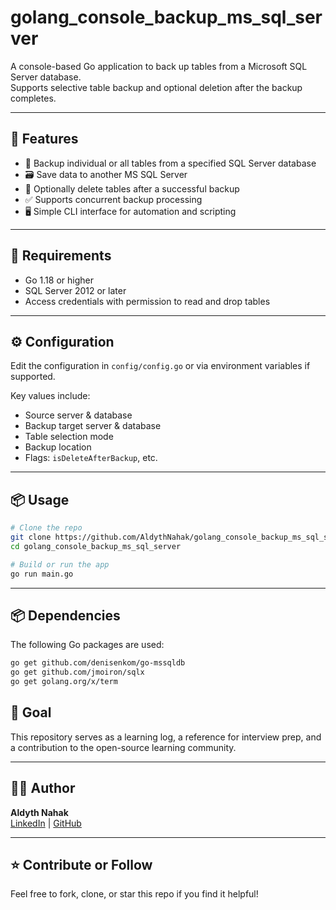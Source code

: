 # golang_console_backup_ms_sql_server

A console-based Go application to back up tables from a Microsoft SQL Server database.  
Supports selective table backup and optional deletion after the backup completes.

---

## 🧩 Features

- 🔄 Backup individual or all tables from a specified SQL Server database
- 🗃 Save data to another MS SQL Server
- 🧹 Optionally delete tables after a successful backup
- ✅ Supports concurrent backup processing
- 🖥 Simple CLI interface for automation and scripting

---

## 🚀 Requirements

- Go 1.18 or higher
- SQL Server 2012 or later
- Access credentials with permission to read and drop tables

---

## ⚙️ Configuration

Edit the configuration in `config/config.go` or via environment variables if supported.

Key values include:
- Source server & database
- Backup target server & database
- Table selection mode
- Backup location
- Flags: `isDeleteAfterBackup`, etc.

---

## 📦 Usage

```bash
# Clone the repo
git clone https://github.com/AldythNahak/golang_console_backup_ms_sql_server.git
cd golang_console_backup_ms_sql_server

# Build or run the app
go run main.go
```
---

## 📦 Dependencies

The following Go packages are used:
```bash
go get github.com/denisenkom/go-mssqldb
go get github.com/jmoiron/sqlx
go get golang.org/x/term
```

## 📖 Goal

This repository serves as a learning log, a reference for interview prep, and a contribution to the open-source learning community.

---

## 🧑‍💻 Author

**Aldyth Nahak**  
[LinkedIn](https://linkedin.com/in/aldythnahak) | [GitHub](https://github.com/AldythNahak)

---

## ⭐️ Contribute or Follow

Feel free to fork, clone, or star this repo if you find it helpful!
